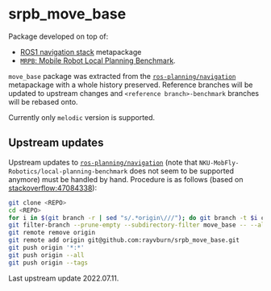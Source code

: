 # srpb_move_base

Package developed on top of:

* [ROS1 navigation stack](https://github.com/ros-planning/navigation) metapackage
* [`MRPB`: Mobile Robot Local Planning Benchmark](https://github.com/NKU-MobFly-Robotics/local-planning-benchmark).

`move_base` package was extracted from the [`ros-planning/navigation`](https://github.com/ros-planning/navigation) metapackage with a whole history preserved. Reference branches will be updated to upstream changes and `<reference branch>-benchmark` branches will be rebased onto.

Currently only `melodic` version is supported.

## Upstream updates

Upstream updates to [`ros-planning/navigation`](https://github.com/ros-planning/navigation) (note that `NKU-MobFly-Robotics/local-planning-benchmark` does not seem to be supported anymore) must be handled by hand. Procedure is as follows (based on [stackoverflow:47084338](https://stackoverflow.com/a/47084338)):

```bash
git clone <REPO>
cd <REPO>
for i in $(git branch -r | sed "s/.*origin\///"); do git branch -t $i origin/$i; done
git filter-branch --prune-empty --subdirectory-filter move_base -- --all
git remote remove origin
git remote add origin git@github.com:rayvburn/srpb_move_base.git
git push origin '*:*'
git push origin --all
git push origin --tags
```

Last upstream update 2022.07.11.
